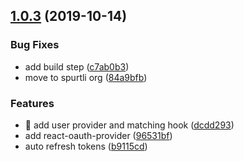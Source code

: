## [1.0.3](https://github.com/spurtli/thermomix/compare/@spurtli/react-oauth-provider@1.0.3...@spurtli/react-oauth-provider@1.0.3) (2019-10-14)


### Bug Fixes

* add build step ([c7ab0b3](https://github.com/spurtli/thermomix/commit/c7ab0b361a27366cbab802278336656f4be9994a))
* move to spurtli org ([84a9bfb](https://github.com/spurtli/thermomix/commit/84a9bfbd45f6d9fb65b0df73d0216ca952e92c49))


### Features

* 🎸 add user provider and matching hook ([dcdd293](https://github.com/spurtli/thermomix/commit/dcdd293c7440886370c11e54807eeba9b2c38f93))
* add react-oauth-provider ([96531bf](https://github.com/spurtli/thermomix/commit/96531bf4247a00978c8ffa36bc15b7ffe1dcba74))
* auto refresh tokens ([b9115cd](https://github.com/spurtli/thermomix/commit/b9115cdb546f046e0fe579d2996d39823cb5f98e))



